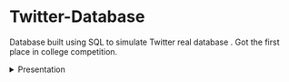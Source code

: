 # Twitter-Database
Database built using SQL to simulate Twitter real database . Got the first place in college competition.
<details>
  <summary>Presentation</summary>
  <img src="Twitter Presentation/Slide1.PNG" name="slide1">
  <img src="Twitter Presentation/Slide2.PNG" name="slide2">
  <img src="Twitter Presentation/Slide3.PNG" name="slide3">
  <img src="Twitter Presentation/Slide4.PNG" name="slide4">
  <img src="Twitter Presentation/Slide5.PNG" name="slide5">
  <img src="Twitter Presentation/Slide6.PNG" name="slide6">
  <img src="Twitter Presentation/Slide7.PNG" name="slide7">
  <img src="Twitter Presentation/Slide8.PNG" name="slide8">
  <img src="Twitter Presentation/Slide9.PNG" name="slide9">
  <img src="Twitter Presentation/Slide10.PNG" name="slide10">
  <img src="Twitter Presentation/Slide11.PNG" name="slide11">
  <img src="Twitter Presentation/Slide12.PNG" name="slide12">
  <img src="Twitter Presentation/Slide13.PNG" name="slide13">
  <img src="Twitter Presentation/Slide14.PNG" name="slide14">
  <img src="Twitter Presentation/Slide15.PNG" name="slide15">
  <img src="Twitter Presentation/Slide16.PNG" name="slide16">
  <img src="Twitter Presentation/Slide17.PNG" name="slide17">
  <img src="Twitter Presentation/Slide18.PNG" name="slide18">
  <img src="Twitter Presentation/Slide19.PNG" name="slide19">
  <img src="Twitter Presentation/Slide20.PNG" name="slide20">
</details>
